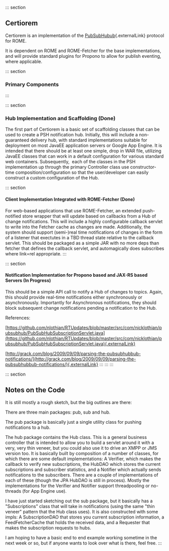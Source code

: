 ::: section
## Certiorem

Certiorem is an implementation of the
[PubSubHubub](http://pubsubhubbub.googlecode.com/svn/trunk/pubsubhubbub-core-0.3.html){.externalLink}
protocol for ROME.

It is dependent on ROME and ROME-Fetcher for the base implementations,
and will provide standard plugins for Propono to allow for publish
eventing, where applicable.

::: section
### Primary Components
:::

::: section
### Hub Implementation and Scaffolding (Done)

The first part of Certiorem is a basic set of scaffolding classes that
can be used to create a PSH notification hub. Initially, this will
include a non-guaranteed delivery hub, with standard implementations
suitable for deployment on most JavaEE application servers or Google App
Engine. It is intended that there should be at least one simple, drop in
WAR file, utilizing JavaEE classes that can work in a default
configuration for various standard web containers. Subsequently,  each
of the classes in the PSH implementation up through the primary
Controller class use constructor-time composition/configuration so that
the user/developer can easily construct a custom configuration of the
Hub.

::: section
#### Client Implementation Integrated with ROME-Fetcher (Done)

For web-based applications that use ROME-Fetcher, an extended
push-notified store wrapper that will update based on callbacks from a
Hub of change notifications. This will include a highly configurable
callback servlet to write into the Fetcher cache as changes are made.
Additionally, the system should support (semi-)real time notifications
of changes in the form of a listener that exectutes in a TBD thread
state relative to the callback servlet. This should be packaged as a
simple JAR with no more deps than fetcher that defines the callback
servlet, and automagically does subscribes where link=rel appropriate.
:::

::: section
#### Notification Implementation for Propono based and JAX-RS based Servers (In Progress)

This should be a simple API call to notify a Hub of changes to topics.
Again, this should provide real-time notifications either synchronously
or asynchronously. Importantly for Asynchronous notifications, they
should block subsequent change notifications pending a notification to
the Hub.

References: 

[https://github.com/nlothian/RTUpdates/blob/master/src/com/nicklothian/pubsubhub/PubSubHubSubscriptionServlet.java](https://github.com/nlothian/RTUpdates/blob/master/src/com/nicklothian/pubsubhub/PubSubHubSubscriptionServlet.java){.externalLink}

[http://grack.com/blog/2009/09/09/parsing-the-pubsubhubbub-notifications/](http://grack.com/blog/2009/09/09/parsing-the-pubsubhubbub-notifications/){.externalLink}
:::
:::
:::

::: section
## Notes on the Code

It is still mostly a rough sketch, but the big outlines are there:

There are three main packages: pub, sub and hub.

The pub package is basically just a single utility class for pushing
notifications to a hub.

The hub package contains the Hub class. This is a general business
controller that is intended to allow you to build a servlet around it
with a very, very thin veneer, but you could also use it to drive an
XMPP or JMS version too. It is basically built by composition of a
number of classes, for which there are some default implementations: A
Verifier, which makes the callback to verify new subscriptions, the
HubDAO which stores the current subscriptions and subscriber statistics,
and a Notifier which actually sends notifications to the subscribers.
There are a couple of implementations of each of these (though the JPA
HubDAO is still in process). Mostly the implementations for the Verifier
and Notifier support threadpooling or no-threads (for App Engine use).

I have just started sketching out the sub package, but it basically has
a \"Subscriptions\" class that will take in notifications (using the
same \"thin veneer\" pattern that the Hub class uses). It is also
constructed with some impls: A SubscriptionDAO that stores you current
subscription information, a FeedFetcherCache that holds the received
data, and a Requester that makes the subscription requests to hubs.

I am hoping to have a basic end to end example working sometime in the
next week or so, but if anyone wants to look over what is there, feel
free.
:::
